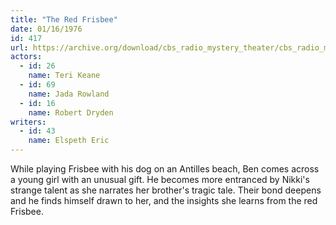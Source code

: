 ```yaml
---
title: "The Red Frisbee"
date: 01/16/1976
id: 417
url: https://archive.org/download/cbs_radio_mystery_theater/cbs_radio_mystery_theater-0401-0450.zip/cbs_radio_mystery_theater-0401-0450%2Fcbsrmt_0417_the_red_frisbee.mp3
actors:  
  - id: 26
    name: Teri Keane  
  - id: 69
    name: Jada Rowland  
  - id: 16
    name: Robert Dryden
writers:  
  - id: 43
    name: Elspeth Eric
---
```

While playing Frisbee with his dog on an Antilles beach, Ben comes across a young girl with an unusual gift. He becomes more entranced by Nikki's strange talent as she narrates her brother's tragic tale. Their bond deepens and he finds himself drawn to her, and the insights she learns from the red Frisbee.